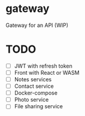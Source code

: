 # gateway
Gateway for an API (WIP)

# TODO
 - [ ] JWT with refresh token
 - [ ] Front with React or WASM
 - [ ] Notes services
 - [ ] Contact service
 - [ ] Docker-compose
 - [ ] Photo service
 - [ ] File sharing service
